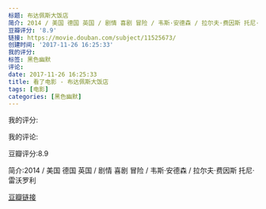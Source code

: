 ```yaml
---
标题: 布达佩斯大饭店
简介: 2014 / 美国 德国 英国 / 剧情 喜剧 冒险 / 韦斯·安德森 / 拉尔夫·费因斯 托尼·雷沃罗利
豆瓣评分: '8.9'
链接: https://movie.douban.com/subject/11525673/
创建时间: '2017-11-26 16:25:33'
我的评分:
标签: 黑色幽默
评论:
date: 2017-11-26 16:25:33
title: 看了电影 - 布达佩斯大饭店
tags: [电影]
categories: [黑色幽默]
---
```


我的评分:

我的评论:

豆瓣评分:8.9

简介:2014 / 美国 德国 英国 / 剧情 喜剧 冒险 / 韦斯·安德森 / 拉尔夫·费因斯 托尼·雷沃罗利

[豆瓣链接](https://movie.douban.com/subject/11525673/)

